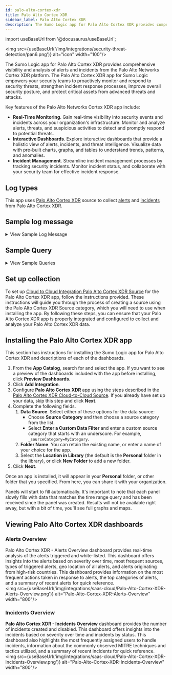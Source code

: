 ```yaml
---
id: palo-alto-cortex-xdr
title: Palo Alto Cortex XDR
sidebar_label: Palo Alto Cortex XDR
description: The Sumo Logic app for Palo Alto Cortex XDR provides comprehensive visibility and analysis of alerts and incidents to improve overall security posture.
---
```

import useBaseUrl from '@docusaurus/useBaseUrl';

<img src={useBaseUrl('/img/integrations/security-threat-detection/pan6.png')} alt="icon" width="100"/>

The Sumo Logic app for Palo Alto Cortex XDR provides comprehensive visibility and analysis of alerts and incidents from the Palo Alto Networks Cortex XDR platform. The Palo Alto Cortex XDR app for Sumo Logic empowers your security teams to proactively monitor and respond to security threats, strengthen incident response processes, improve overall security posture, and protect critical assets from advanced threats and attacks.

Key features of the Palo Alto Networks Cortex XDR app include:
- **Real-Time Monitoring**. Gain real-time visibility into security events and incidents across your organization's infrastructure. Monitor and analyze alerts, threats, and suspicious activities to detect and promptly respond to potential threats.
- **Interactive Dashboards**. Explore interactive dashboards that provide a holistic view of alerts, incidents, and threat intelligence. Visualize data with pre-built charts, graphs, and tables to understand trends, patterns, and anomalies.
- **Incident Management**. Streamline incident management processes by tracking security incidents. Monitor incident status, and collaborate with your security team for effective incident response.

## Log types

This app uses [Palo Alto Cortex XDR](/docs/send-data/hosted-collectors/cloud-to-cloud-integration-framework/palo-alto-cortex-xdr-source/) source to collect [alerts](https://docs-cortex.paloaltonetworks.com/r/Cortex-XDR/Cortex-XDR-Prevent-Administrator-Guide/Alerts) and [incidents](https://docs-cortex.paloaltonetworks.com/r/Cortex-XDR/Cortex-XDR-Prevent-Administrator-Guide/Incidents) from Palo Alto Cortex XDR.

## Sample log message

<details><summary>View Sample Log Message</summary>

```json title="Alert Message"
 {
  "action": "DETECTED",
  "action_pretty": "Detected",
  "agent_os_sub_type": "Windows 11 [10.0 (Build 22621)]",
  "agent_os_type": "Windows",
  "agent_version": "7.9.1.26645",
  "alert_id": "161",
  "alert_type": "Unclassified",
  "bioc_category_enum_key": "IP",
  "category": "IP",
  "description": "IOC ( IP = 103.36.10.156 )",
  "detection_timestamp": 1677153320321,
  "endpoint_id": "eba0735df9a24a67b95b75ecfdf3c77f",
  "external_id": "6d6806d1-dbc2-4da0-b3b6-b16d097f20eb",
  "host_ip": [
    "192.168.5.5"
  ],
  "host_name": "DESKTOP-DLU1NRR",
  "is_pcap": false,
  "is_whitelisted": false,
  "local_insert_ts": 1677153820311,
  "matching_service_rule_id": "5",
  "matching_status": "MATCHED",
  "name": "IOC (103.36.10.156)",
  "original_tags": [
    "DS:PANW/XDR Agent"
  ],
  "resolution_status": "STATUS_010_NEW",
  "severity": "critical",
  "source": "XDR IOC",
  "starred": false,
  "tags": [
    "DS:PANW/XDR Agent"
  ]
}

```

```json title="Incident Message"
{
  "incident_id": "4",
  "incident_name": null,
  "creation_time": 1677067079585,
  "modification_time": 1677154139505,
  "detection_time": null,
  "status": "remediated",
  "severity": "medium",
  "description": "'IOC (trunapol.xyz)' along with 139 other alerts generated by XDR Agent and XDR IOC detected on host desktop-dlu1nrr involving 2 users",
  "assigned_user_mail": "ksh@gmail.com",
  "assigned_user_pretty_name": "ksha",
  "alert_count": 140,
  "low_severity_alert_count": 0,
  "med_severity_alert_count": 25,
  "high_severity_alert_count": 35,
  "critical_severity_alert_count": 80,
  "user_count": 2,
  "host_count": 1,
  "notes": null,
  "resolve_comment": null,
  "resolved_timestamp": null,
  "manual_severity": null,
  "manual_description": null,
  "xdr_url": "https://sumologic-partner.xdr.us.paloaltonetworks.com/incident-view?caseId=4",
  "starred": false,
  "hosts": [
    "desktop-dlu1nrr:eba0735df9a24a67b95b75ecfdf3c77f"
  ],
  "users": [
    "n/a\\crest_sophos_logs_",
    "desktop-dlu1nrr\\crest_sophos_logs_"
  ],
  "incident_sources": [
    "XDR Agent",
    "XDR IOC"
  ],
  "rule_based_score": null,
  "predicted_score": null,
  "manual_score": null,
  "aggregated_score": null,
  "wildfire_hits": 20,
  "alerts_grouping_status": "Disabled",
  "mitre_tactics_ids_and_names": [
    "TA0002 - Execution",
    "TA0006 - Malfunction Check"
  ],
  "mitre_techniques_ids_and_names": [
    "TA0002 - Execution",
    "TA0006 - Malfunction Check"
  ],
  "alert_categories": [
    "Domain Name",
    "File Name",
    "IP",
    "Malware"
  ],
  "original_tags": [
    "DS:PANW/XDR Agent"
  ],
  "tags": [
    "DS:PANW/XDR Agent"
  ]
}
```

</details>

## Sample Query

<details><summary>View Sample Queries</summary>

```sql title="Alerts Triggered"
_sourceCategory="palo_alto_cortex_xdr" "alert_id" "is_whitelisted"
| json "alert_id","name","severity","source","host_ip","alert_type","action_pretty","agent_os_type","category","detection_timestamp","is_whitelisted","resolution_status" as alert_id,name,severity,source,host_ip,alert_type,action_pretty,agent_os_type,category,detection_timestamp,is_whitelisted,resolution_status nodrop
| action_pretty as action
| where severity matches "{{severity}}"
| where category matches "{{category}}"
| where source matches "{{source}}"
| where action matches "{{action}}"
| where agent_os_type matches "{{agent_os}}"
| where alert_type matches "{{alert_type}}"
| where is_whitelisted matches "{{is_whitelisted}}"
| count_distinct(alert_id)

```
```sql title="Incidents Created"
_sourceCategory="palo_alto_cortex_xdr" "incident_id" "incident_name"
| json "incident_id","incident_name","creation_time","modification_time","status","severity","assigned_user_mail","alert_count","high_severity_alert_count","critical_severity_alert_count","user_count","xdr_url","wildfire_hits","alerts_grouping_status","mitre_tactics_ids_and_names","mitre_techniques_ids_and_names" as incident_id,incident_name,creation_time,modification_time,status,severity,assigned_user_mail,alert_count,high_severity_alert_count,critical_severity_alert_count,user_count,xdr_url,wildfire_hits,alerts_grouping_status,mitre_tactics_ids_and_names,mitre_techniques_ids_and_names nodrop
| where alerts_grouping_status matches"{{alerts_grouping_status}}"
| where severity matches "{{severity}}"
| where status matches "{{status}}"
| count_distinct(incident_id)
```
</details>

## Set up collection

To set up [Cloud to Cloud Integration Palo Alto Cortex XDR Source](/docs/send-data/hosted-collectors/cloud-to-cloud-integration-framework/palo-alto-cortex-xdr-source/) for the Palo Alto Cortex XDR app, follow the instructions provided. These instructions will guide you through the process of creating a source using the Palo Alto Cortex XDR Source category, which you will need to use when installing the app. By following these steps, you can ensure that your Palo Alto Cortex XDR app is properly integrated and configured to collect and analyze your Palo Alto Cortex XDR data.

## Installing the Palo Alto Cortex XDR app​

This section has instructions for installing the Sumo Logic app for Palo Alto Cortex XDR and descriptions of each of the dashboards.

1. From the **App Catalog**, search for and select the app. If you want to see a preview of the dashboards included with the app before installing, click **Preview Dashboards**.
1. Click **Add Integration**.
1. Configure **Palo Alto Cortex XDR** app using the steps described in the [Palo Alto Cortex XDR Cloud-to-Cloud Source](/docs/send-data/hosted-collectors/cloud-to-cloud-integration-framework/palo-alto-cortex-xdr-source/). If you already have set up your data, skip this step and click **Next**.
1. Complete the following fields.
   1. **Data Source**. Select either of these options for the data source:
      * Choose **Source Category** and then choose a source category from the list.
      * Select **Enter a Custom Data Filter** and enter a custom source category that starts with an underscore. For example, `_sourceCategory=MyCategory`.
    2. **Folder Name**. You can retain the existing name, or enter a name of your choice for the app.
    3. Select the **Location in Library** (the default is the **Personal** folder in the library), or click **New Folder** to add a new folder.
1. Click **Next**.

Once an app is installed, it will appear in your **Personal** folder, or other folder that you specified. From here, you can share it with your organization.

Panels will start to fill automatically. It's important to note that each panel slowly fills with data that matches the time range query and has been received since the panel was created. Results will not be available right away, but with a bit of time, you'll see full graphs and maps.

## Viewing Palo Alto Cortex XDR dashboards​

### Alerts Overview

Palo Alto Cortex XDR - Alerts Overview dashboard provides real-time analysis of the alerts triggered and white-listed. This dashboard offers insights into the alerts based on severity over time, most frequent sources, types of triggered alerts,  geo location of all alerts, and alerts originating from high-risk countries. This dashboard provides information on the most frequent actions taken in response to alerts, the top categories of alerts, and a summary of recent alerts for quick reference.<br/><img src={useBaseUrl('img/integrations/saas-cloud/Palo-Alto-Cortex-XDR-Alerts-Overview.png')} alt="Palo-Alto-Cortex-XDR-Alerts-Overview" width="800"/>

### Incidents Overview

**Palo Alto Cortex XDR - Incidents Overview** dashboard provides the number of incidents created and disabled. This dashboard offers insights into the incidents based on severity over time and incidents by status. This dashboard also highlights the most frequently assigned users to handle incidents, information about the commonly observed MITRE techniques and tactics utilized, and a summary of recent incidents for quick reference.<br/><img src={useBaseUrl('img/integrations/saas-cloud/Palo-Alto-Cortex-XDR-Incidents-Overview.png')} alt="Palo-Alto-Cortex-XDR-Incidents-Overview" width="800"/> 